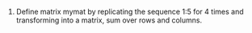 1. Define matrix mymat by replicating the sequence 1:5 for 4 times and transforming into a matrix, sum over rows and columns.
